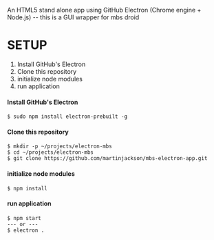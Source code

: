 
An HTML5 stand alone app using GitHub Electron (Chrome engine + Node.js) -- this is a GUI wrapper for mbs droid

# SETUP

1. Install GitHub's Electron
2. Clone this repository
3. initialize node modules
4. run application

#### Install GitHub's Electron
```Shell
$ sudo npm install electron-prebuilt -g
```
#### Clone this repository
```Shell
$ mkdir -p ~/projects/electron-mbs
$ cd ~/projects/electron-mbs
$ git clone https://github.com/martinjackson/mbs-electron-app.git
```
#### initialize node modules
```Shell
$ npm install
```
#### run application
```Shell
$ npm start
--- or ---
$ electron .
```
